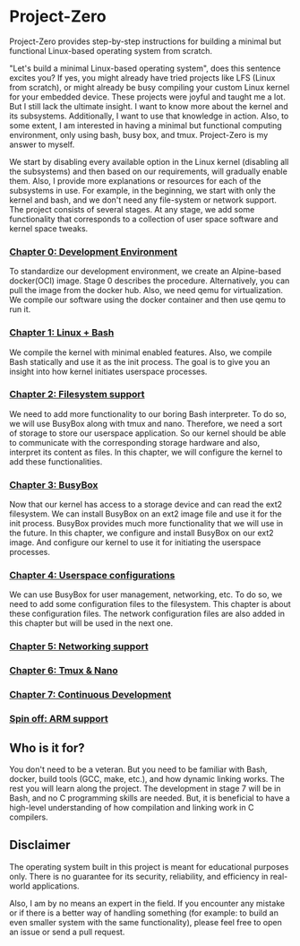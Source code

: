 ﻿# Project-Zero

<!---
<p align="center">
    <img src="logo_outlined.svg" width="400" alt="Project Zero logo">
</p>
-->

Project-Zero provides step-by-step instructions for building a minimal but functional Linux-based operating system from scratch.

"Let's build a minimal Linux-based operating system", does this sentence excites you? If yes, you might already have tried projects like LFS (Linux from scratch), or might already be busy compiling your custom Linux kernel for your embedded device. These projects were joyful and taught me a lot. But I still lack the ultimate insight. I want to know more about the kernel and its subsystems. Additionally, I want to use that knowledge in action. Also, to some extent, I am interested in having a minimal but functional computing environment, only using bash, busy box, and tmux. Project-Zero is my answer to myself.

We start by disabling every available option in the Linux kernel (disabling all the subsystems) and then based on our requirements, will gradually enable them. Also, I provide more explanations or resources for each of the subsystems in use. For example, in the beginning, we start with only the kernel and bash, and we don't need any file-system or network support. The project consists of several stages. At any stage, we add some functionality that corresponds to a collection of user space software and kernel space tweaks.

<h3><a href="Chapter-0.md">Chapter 0: Development Environment<a/></h3>

To standardize our development environment, we create an Alpine-based docker(OCI) image. Stage 0 describes the procedure. Alternatively, you can pull the image from the docker hub. Also, we need qemu for virtualization. We compile our software using the docker container and then use qemu to run it.

<h3><a href="Chapter-1.md">Chapter 1: Linux + Bash<a/></h3>

We compile the kernel with minimal enabled features. Also, we compile Bash statically and use it as the init process. The goal is to give you an insight into how kernel initiates userspace processes.

<h3><a href="Chapter-2.md">Chapter 2: Filesystem support<a/></h3>

We need to add more functionality to our boring Bash interpreter. To do so, we will use BusyBox along with tmux and nano. Therefore, we need a sort of storage to store our userspace application. So our kernel should be able to communicate with the corresponding storage hardware and also, interpret its content as files. In this chapter, we will configure the kernel to add these functionalities.

<h3><a href="Chapter-3.md">Chapter 3: BusyBox<a/></h3>

Now that our kernel has access to a storage device and can read the ext2 filesystem. We can install BusyBox on an ext2 image file and use it for the init process. BusyBox provides much more functionality that we will use in the future. In this chapter, we configure and install BusyBox on our ext2 image. And configure our kernel to use it for initiating the userspace processes.

<h3><a href="Chapter-4.md">Chapter 4: Userspace configurations<a/></h3>

We can use BusyBox for user management, networking, etc. To do so, we need to add some configuration files to the filesystem. This chapter is about these configuration files. The network configuration files are also added in this chapter but will be used in the next one.

<h3><a href="Chapter-5.md">Chapter 5: Networking support<a/></h3>

<h3><a href="Chapter-6.md">Chapter 6: Tmux & Nano<a/></h3>

<h3><a href="Chapter-7.md">Chapter 7: Continuous Development<a/></h3>

<h3><a href="Spin-off.md">Spin off: ARM support<a/></h3>


## Who is it for?

You don't need to be a veteran. But you need to be familiar with Bash, docker, build tools (GCC, make, etc.), and how dynamic linking works. The rest you will learn along the project. The development in stage 7 will be in Bash, and no C programming skills are needed. But, it is beneficial to have a high-level understanding of how compilation and linking work in C compilers.

## Disclaimer

The operating system built in this project is meant for educational purposes only. There is no guarantee for its security, reliability, and efficiency in real-world applications.

Also, I am by no means an expert in the field. If you encounter any mistake or if there is a better way of handling something (for example: to build an even smaller system with the same functionality), please feel free to open an issue or send a pull request.
